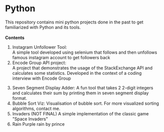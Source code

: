 # Python
This repository contains mini python projects done in the past to get familiarized with Python and its tools.
<br>
<br>
<strong>Contents</strong>
<ol>
   <li>
      Instagram Unfollower Tool:
      <br>
      A simple tool developed using selenium that follows and then unfollows famous instagram account to get followers back
   </li>
   <li>
      Encode Group API project:
      <br>
      A project that demonstrates the usage of the StackExchange API and calculates some statistics. Developed in the context of a coding interview with Encode Group
   </li>
 </ol>







3. Seven Segment Display Adder:
   A fun tool that takes 2 2-digit integers and calculates their sum by printing them in seven segment display format.
4. Bubble Sort Viz:
   Visualisation of bubble sort. For more visualized sorting algorithms, contact me.
5. Invaders (NOT FINAL)
   A simple implementation of the classic game "Space Invaders"
6. Rain
   Purple rain by prince
